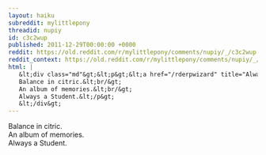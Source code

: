 ```yaml
---
layout: haiku
subreddit: mylittlepony
threadid: nupiy
id: c3c2wup
published: 2011-12-29T00:00:00 +0000
reddit: https://old.reddit.com/r/mylittlepony/comments/nupiy/_/c3c2wup
reddit_context: https://old.reddit.com/r/mylittlepony/comments/nupiy/_/c3c2wup?context=3
html: |
   &lt;div class="md"&gt;&lt;p&gt;&lt;a href="/rderpwizard" title="Always Relevant / Hi, I Brought You An Orange~ / Paper Bag Princess"&gt;&lt;/a&gt;
   Balance in citric.&lt;br/&gt;
   An album of memories.&lt;br/&gt;
   Always a Student.&lt;/p&gt;
   &lt;/div&gt;
---
```


[](/rderpwizard "Always Relevant / Hi, I Brought You An Orange~ / Paper Bag Princess")
Balance in citric.  
An album of memories.  
Always a Student.